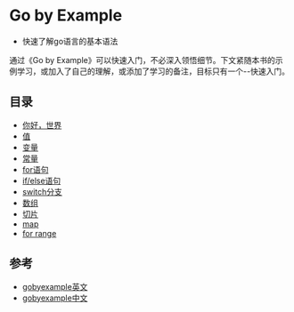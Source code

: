 # Go by Example

- 快速了解go语言的基本语法

通过《Go by Example》可以快速入门，不必深入领悟细节。下文紧随本书的示例学习，或加入了自己的理解，或添加了学习的备注，目标只有一个--快速入门。


## 目录
- [你好，世界](./1-hello-world.md)
- [值](./2-values.md)
- [变量](./3-var.md)
- [常量](./4-const.md)
- [for语句](./5-for.md)
- [if/else语句](./6-if-else.md)
- [switch分支](./7-switch.md)
- [数组](./8-arr.md)
- [切片](./9-slice.md)
- [map](./10-map.md)
- [for range](./11-range.md)

## **参考**
- [gobyexample英文](https://gobyexample.com/)
- [gobyexample中文](https://books.studygolang.com/gobyexample/)